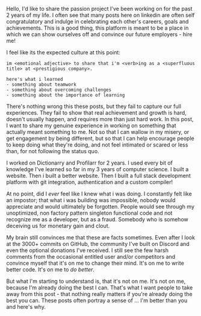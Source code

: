 Hello, I'd like to share the passion project I've been working on for the past 2 years of my life. I often see that many posts here on linkedin are often self congratulatory and indulge in celebrating each other's careers, goals and achievements. This is a good thing, this platform is meant to be a place in which we can show ourselves off and convince our future employers - hire me! 

I feel like its the expected culture at this point:

```
im <emotional adjective> to share that i'm <verb>ing as a <superfluous title> at <prestigious company>.

here's what i learned
- something about teamwork
- something about overcoming challenges
- something about the importance of learning
```

There's nothing wrong this these posts, but they fail to capture our full experiences. They fail to show that real achievement and growth is hard, doesn't usually happen, and requires more than just hard work. In this post, I want to share my genuine experience in working on something that actually meant something to me. Not so that I can wallow in my misery, or get engagement by being different, but so that I can help encourage people to keep doing what they're doing, and not feel intimated or scared or less than, for not following the status quo. 

I worked on Dictionarry and Profilarr for 2 years. I used every bit of knowledge I've learned so far in my 3 years of computer science. I built a website. Then i built a better website. Then I built a full stack development platform with git integration, authentication and a custom compiler!

At no point, did I *ever* feel like I knew what i was doing. I constantly felt like an impostor; that what i was building was impossible, nobody would appreciate and would ultimately be forgotten. People would see through my unoptimized, non factory pattern singleton functional code and not recognize me as a developer, but as a fraud. Somebody who is somehow deceiving us for monetary gain and clout. 

My brain still convinces me that these are facts sometimes. Even after I look at the 3000+ commits on GitHub, the community I've built on Discord and even the optional donations I've received. I still see the few harsh comments from the occasional entitled user and/or competitors and convince myself that it's on me to change their mind. It's on me to write better code. It's on me to *do better*. 

But what I'm starting to understand is, that it's not on me. It's not on me, because I'm already doing the best I can. That's what I want people to take away from this post - that nothing really matters if you're already doing the best you can. These posts often portray a sense of ... I'm better than you and here's why. 